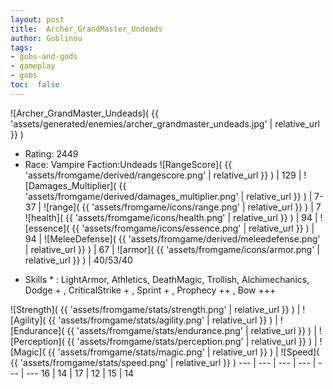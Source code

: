 ```yaml
---
layout: post
title:  Archer_GrandMaster_Undeads
author: Goblinou
tags:
- gobs-and-gods
- gameplay
- gobs
toc:  false
---
```


![Archer_GrandMaster_Undeads]( {{ 'assets/generated/enemies/archer_grandmaster_undeads.jpg' | relative_url }} )
- Rating: 2449
- Race: Vampire  Faction:Undeads
![RangeScore]( {{ 'assets/fromgame/derived/rangescore.png' | relative_url }} ) | 129 | ![Damages_Multiplier]( {{ 'assets/fromgame/derived/damages_multiplier.png' | relative_url }} ) | 7-37 | ![range]( {{ 'assets/fromgame/icons/range.png' | relative_url }} ) | 7
![health]( {{ 'assets/fromgame/icons/health.png' | relative_url }} ) | 94 | ![essence]( {{ 'assets/fromgame/icons/essence.png' | relative_url }} ) | 94 | ![MeleeDefense]( {{ 'assets/fromgame/derived/meleedefense.png' | relative_url }} ) | 67 | ![armor]( {{ 'assets/fromgame/icons/armor.png' | relative_url }} ) | 40/53/40
* Skills * : LightArmor, Athletics, DeathMagic, Trollish, Alchimechanics, Dodge + , CriticalStrike + , Sprint + , Prophecy ++ , Bow +++ 

![Strength]( {{ 'assets/fromgame/stats/strength.png' | relative_url }} ) | ![Agility]( {{ 'assets/fromgame/stats/agility.png' | relative_url }} ) | ![Endurance]( {{ 'assets/fromgame/stats/endurance.png' | relative_url }} ) | ![Perception]( {{ 'assets/fromgame/stats/perception.png' | relative_url }} ) | ![Magic]( {{ 'assets/fromgame/stats/magic.png' | relative_url }} ) | ![Speed]( {{ 'assets/fromgame/stats/speed.png' | relative_url }} )
--- | --- | --- | --- | --- | ---
16 | 14 | 17 | 12 | 15 | 14
